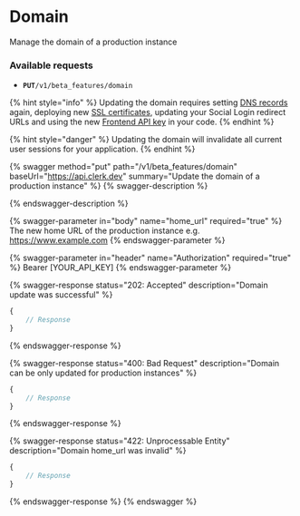 # Domain

Manage the domain of a production instance

### Available requests

* **`PUT`**`/v1/beta_features/domain`

{% hint style="info" %}
Updating the domain requires setting [DNS records](https://clerk.dev/docs/how-to/deploy-to-production#dns-records) again, deploying new [SSL certificates](https://clerk.dev/docs/how-to/deploy-to-production#deploy), updating your Social Login redirect URLs and using the new [Frontend API key](https://clerk.dev/docs/how-to/deploy-to-production#api-keys-and-environment-variables) in your code.
{% endhint %}

{% hint style="danger" %}
Updating the domain will invalidate all current user sessions for your application.
{% endhint %}

{% swagger method="put" path="/v1/beta_features/domain" baseUrl="https://api.clerk.dev" summary="Update the domain of a production instance" %}
{% swagger-description %}

{% endswagger-description %}

{% swagger-parameter in="body" name="home_url" required="true" %}
The new home URL of the production instance e.g. https://www.example.com
{% endswagger-parameter %}

{% swagger-parameter in="header" name="Authorization" required="true" %}
Bearer [YOUR_API_KEY]
{% endswagger-parameter %}

{% swagger-response status="202: Accepted" description="Domain update was successful" %}
```javascript
{
    // Response
}
```
{% endswagger-response %}

{% swagger-response status="400: Bad Request" description="Domain can be only updated for production instances" %}
```javascript
{
    // Response
}
```
{% endswagger-response %}

{% swagger-response status="422: Unprocessable Entity" description="Domain home_url was invalid" %}
```javascript
{
    // Response
}
```
{% endswagger-response %}
{% endswagger %}
